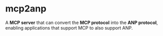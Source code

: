 # mcp2anp
A **MCP server** that can convert the **MCP protocol** into the **ANP protocol**, enabling applications that support MCP to also support ANP.
